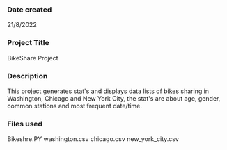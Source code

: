 ### Date created
21/8/2022

### Project Title
BikeShare Project

### Description
This project generates stat's and displays data lists of bikes sharing in Washington, Chicago and New York City, the stat's are about age, gender, common stations and most frequent date/time.

### Files used
Bikeshre.PY
washington.csv
chicago.csv
new_york_city.csv
